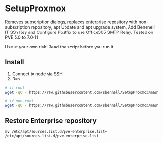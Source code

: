 # SetupProxmox

Removes subscription dialogs, replaces enterprise repository with non-subscription repository, apt Update and apt upgrade system, Add Benenell IT SSh Key and Configure Postfix to use Office365 SMTP Relay. Tested on PVE 5.0 to 7.0-11


Use at your own risk! Read the script before you run it. 

## Install

1. Connect to node via SSH
2. Run

```bash
# if root
wget -qO - https://raw.githubusercontent.com/sbennell/SetupProxmox/master/patch.sh -c -O patch.sh && bash patch.sh  && rm patch.sh 

# if non-root
wget -qO - https://raw.githubusercontent.com/sbennell/SetupProxmox/master/patch.sh -c -O patch.sh && sudo bash patch.sh  && rm patch.sh

```

## Restore Enterprise repository

```
mv /etc/apt/sources.list.d/pve-enterprise.list~ /etc/apt/sources.list.d/pve-enterprise.list
```
